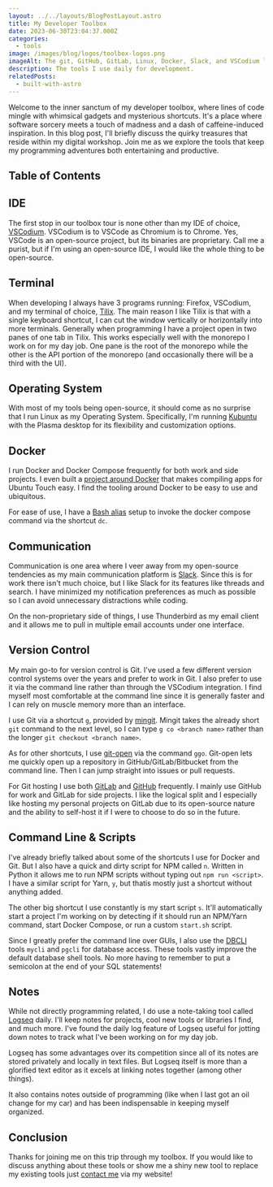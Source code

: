 ```yaml
---
layout: ../../layouts/BlogPostLayout.astro
title: My Developer Toolbox
date: 2023-06-30T23:04:37.000Z
categories:
  - tools
image: /images/blog/logos/toolbox-logos.png
imageAlt: The git, GitHub, GitLab, Linux, Docker, Slack, and VSCodium logos
description: The tools I use daily for development.
relatedPosts:
  - built-with-astro
---
```



Welcome to the inner sanctum of my developer toolbox, where lines of code mingle
with whimsical gadgets and mysterious shortcuts. It's a place where software
sorcery meets a touch of madness and a dash of caffeine-induced inspiration.
In this blog post, I'll briefly discuss the quirky treasures that reside within
my digital workshop. Join me as we explore the tools that keep my programming
adventures both entertaining and productive.

## Table of Contents

## IDE

The first stop in our toolbox tour is none other than my IDE of choice,
[VSCodium](https://vscodium.com/). VSCodium is to VSCode as Chromium is to Chrome.
Yes, VSCode is an open-source project, but its binaries are proprietary. Call me
a purist, but if I'm using an open-source IDE, I would like the whole thing to be
open-source.

## Terminal

When developing I always have 3 programs running: Firefox, VSCodium, and my terminal
of choice, [Tilix](https://gnunn1.github.io/tilix-web/). The main reason I like
Tilix is that with a single keyboard shortcut, I can cut the window vertically
or horizontally into more terminals. Generally when programming I have a project
open in two panes of one tab in Tilix. This works especially well with the monorepo
I work on for my day job. One pane is the root of the monorepo while the other
is the API portion of the monorepo (and occasionally there will be a third with the
UI).

## Operating System

With most of my tools being open-source, it should come as no surprise that I run
Linux as my Operating System. Specifically, I'm running [Kubuntu](https://kubuntu.org/)
with the Plasma desktop for its flexibility and customization options.

## Docker

I run Docker and Docker Compose frequently for both work and side projects. I even
built a [project around Docker](https://clickable-ut.dev/en/latest/) that makes
compiling apps for Ubuntu Touch easy. I find the tooling around Docker to be
easy to use and ubiquitous.

For ease of use, I have a [Bash alias](https://tldp.org/LDP/abs/html/aliases.html)
setup to invoke the docker compose command via the shortcut `dc`.

## Communication

Communication is one area where I veer away from my open-source tendencies as
my main communication platform is [Slack](https://slack.com/). Since this is for
work there isn't much choice, but I like Slack for its features like threads and search.
I have minimized my notification preferences as much as possible so I can avoid unnecessary distractions
while coding.

On the non-proprietary side of things, I use Thunderbird as my email
client and it allows me to pull in multiple email accounts under one interface.

## Version Control

My main go-to for version control is Git. I've used a few different version control
systems over the years and prefer to work in Git. I also prefer to use it
via the command line rather than through the VSCodium integration. I find myself
most comfortable at the command line since it is generally faster and I can rely
on muscle memory more than an interface.

I use Git via a shortcut `g`, provided by [mingit](https://gitlab.com/bhdouglass/mingit).
Mingit takes the already short `git` command to the next level, so I can type
`g co <branch name>` rather than the longer `git checkout <branch name>`.

As for other shortcuts, I use [git-open](../git-open/) via the command `ggo`.
Git-open lets me quickly open up a repository in GitHub/GitLab/Bitbucket from the
command line. Then I can jump straight into issues or pull requests.

For Git hosting I use both [GitLab](https://gitlab.com/) and [GitHub](https://github.com/)
frequently. I mainly use GitHub for work and GitLab for side projects. I like the
logical split and I especially like hosting my personal projects on GitLab due to
its open-source nature and the ability to self-host it if I were to choose to
do so in the future.

## Command Line & Scripts

I've already briefly talked about some of the shortcuts I use for Docker and Git.
But I also have a quick and dirty script for NPM called `n`. Written in Python
it allows me to run NPM scripts without typing out `npm run <script>`. I have a similar
script for Yarn, `y`, but thatis mostly just a shortcut without anything added.

The other big shortcut I use constantly is my start script `s`. It'll automatically
start a project I'm working on by detecting if it should run an NPM/Yarn command,
start Docker Compose, or run a custom `start.sh` script.

Since I greatly prefer the command line over GUIs, I also use the [DBCLI](https://www.dbcli.com/)
tools `mycli` and `pgcli` for database access. These tools vastly improve the default
database shell tools. No more having to remember to put a semicolon at the end of your
SQL statements!

## Notes

While not directly programming related, I do use a note-taking tool called
[Logseq](https://logseq.com/) daily. I'll keep notes for projects, cool new tools
or libraries I find, and much more. I've found the daily log feature of Logseq useful
for jotting down notes to track what I've been working on for my day job.

Logseq has some advantages over its competition since all of its notes are stored
privately and locally in text files. But Logseq itself is more than a glorified text
editor as it excels at linking notes together (among other things).

It also contains notes outside of programming (like when I last got an oil change
for my car) and has been indispensable in keeping myself organized.

## Conclusion

Thanks for joining me on this trip through my toolbox. If you would like to discuss
anything about these tools or show me a shiny new tool to replace my existing tools
just [contact me](/#contact) via my website!
